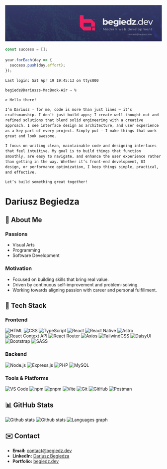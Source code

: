  <img src="./assets/begiedz-dev-banner.png" />

```typescript
const success = [];

year.forEach(day => {
  success.push(day.effort);
});
```

`Last login: Sat Apr 19 19:45:13 on ttys000`

`begiedz@Dariuszs-MacBook-Air ~ %`

`> Hello there!`

`I’m Dariusz - for me, code is more than just lines – it’s craftsmanship. I don’t just build apps; I create well-thought-out and refined solutions that blend solid engineering with a creative approach. I see interface design as architecture, and user experience as a key part of every project. Simply put – I make things that work great and look awesome.`

`I focus on writing clean, maintainable code and designing interfaces that feel intuitive. My goal is to build things that function smoothly, are easy to navigate, and enhance the user experience rather than getting in the way. Whether it’s front-end development, UI design, or performance optimization, I keep things simple, practical, and effective.`

`Let’s build something great together!`

# Dariusz Begiedza

## 👾 About Me

### Passions

- Visual Arts
- Programming
- Software Development

### Motivation

- Focused on building skills that bring real value.
- Driven by continuous self-improvement and problem-solving.
- Working towards aligning passion with career and personal fulfillment.

## 🚀 Tech Stack

### Frontend

![HTML](https://img.shields.io/badge/HTML-E34F26?style=for-the-badge&logo=html5&logoColor=white)
![CSS](https://img.shields.io/badge/CSS-1572B6?style=for-the-badge&logo=css3&logoColor=white)
![TypeScript](https://img.shields.io/badge/TypeScript-3178C6?style=for-the-badge&logo=typescript&logoColor=white)
![React](https://img.shields.io/badge/React-61DAFB?style=for-the-badge&logo=react&logoColor=black)
![React Native](https://img.shields.io/badge/React%20Native-61DAFB?style=for-the-badge&logo=react&logoColor=black)
![Astro](https://img.shields.io/badge/Astro-FF5B00?style=for-the-badge&logo=astro&logoColor=white)
![React Context API](https://img.shields.io/badge/React%20Context%20API-61DAFB?style=for-the-badge&logo=react&logoColor=black)
![React Router](https://img.shields.io/badge/React%20Router-CA4245?style=for-the-badge&logo=react-router&logoColor=white)
![Axios](https://img.shields.io/badge/Axios-5A29E4?style=for-the-badge&logo=axios&logoColor=white)
![TailwindCSS](https://img.shields.io/badge/TailwindCSS-38B2AC?style=for-the-badge&logo=tailwindcss&logoColor=white)
![DaisyUI](https://img.shields.io/badge/DaisyUI-37CDBE?style=for-the-badge&logo=daisyui&logoColor=white)
![Bootstrap](https://img.shields.io/badge/Bootstrap-563D7C?style=for-the-badge&logo=bootstrap&logoColor=white)
![SASS](https://img.shields.io/badge/SASS-CC6699?style=for-the-badge&logo=sass&logoColor=white)

### Backend

![Node.js](https://img.shields.io/badge/Node.js-339933?style=for-the-badge&logo=node.js&logoColor=white)
![Express.js](https://img.shields.io/badge/Express.js-000000?style=for-the-badge&logo=express&logoColor=white)
![PHP](https://img.shields.io/badge/PHP-777BB4?style=for-the-badge&logo=php&logoColor=white)
![MySQL](https://img.shields.io/badge/MySQL-4479A1?style=for-the-badge&logo=mysql&logoColor=white)

### Tools & Platforms

![VS Code](https://img.shields.io/badge/VS_Code-007ACC?style=for-the-badge&logo=visual-studio-code&logoColor=white)
![npm](https://img.shields.io/badge/npm-CB3837?style=for-the-badge&logo=npm&logoColor=white)
![pnpm](https://img.shields.io/badge/pnpm-F69220?style=for-the-badge&logo=pnpm&logoColor=white)
![Vite](https://img.shields.io/badge/Vite-646CFF?style=for-the-badge&logo=vite&logoColor=white)
![Git](https://img.shields.io/badge/Git-F05032?style=for-the-badge&logo=git&logoColor=white)
![GitHub](https://img.shields.io/badge/GitHub-181717?style=for-the-badge&logo=github&logoColor=white)
![Postman](https://img.shields.io/badge/Postman-FF6C37?style=for-the-badge&logo=postman&logoColor=white)

## 📊 GitHub Stats

<div>
  <img 
    src="https://nirzak-streak-stats.vercel.app/?user=begiedz&theme=react&hide_border=false&hide_border=true"
    height="160" alt="Github stats" />
<img 
    src="https://github-readme-stats.vercel.app/api?username=begiedz&show_icons=true&include_all_commits=true&theme=react&hide_border=true"
    height="160" alt="Github stats" />
<img
  src="https://github-readme-stats.vercel.app/api/top-langs?username=begiedz&locale=en&hide_title=false&layout=compact&langs_count=8&theme=react&hide_border=true"
  height="160" alt="Languages graph" />

</div>

## ✉️ Contact

- **Email:** [contact@begiedz.dev](mailto:contact@begiedz.dev)
- **LinkedIn:** [Dariusz Begiedza](https://www.linkedin.com/in/dariuszbegiedza/)
- **Portfolio:** [begiedz.dev](https://begiedz.dev)
